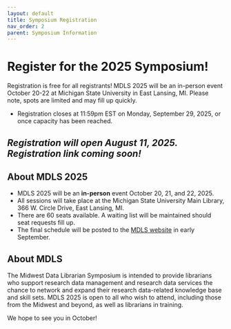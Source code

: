 ```yaml
---
layout: default
title: Symposium Registration
nav_order: 2
parent: Symposium Information
---
```

# Register for the 2025 Symposium!

Registration is free for all registrants! MDLS 2025 will be an in-person event October 20-22 at Michigan State University in East Lansing, MI. Please note, spots are limited and may fill up quickly. 
- Registration closes at 11:59pm EST on Monday, September 29, 2025, or once capacity has been reached. 

## *Registration will open August 11, 2025. Registration link coming soon!*

## About MDLS 2025
- MDLS 2025 will be an **in-person** event October 20, 21, and 22, 2025.
- All sessions will take place at the Michigan State University Main Library, 366 W. Circle Drive, East Lansing, MI.
- There are 60 seats available. A waiting list will be maintained should seat requests fill up.
- The final schedule will be posted to the [MDLS website](https://mw-data-lib-symposium.github.io/website/symposium_info/symposium_subpages/schedule.html) in early September.

## About MDLS
The Midwest Data Librarian Symposium is intended to provide librarians who support research data management and research data services the chance to network and expand their research data-related knowledge base and skill sets. MDLS 2025 is open to all who wish to attend, including those from the Midwest and beyond, as well as librarians in training. 

We hope to see you in October!